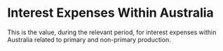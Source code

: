 # Interest Expenses Within Australia
This is the value, during the relevant period, for interest expenses within Australia related to primary and non-primary production.